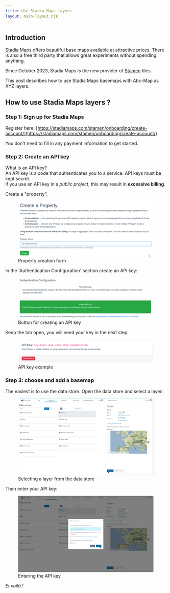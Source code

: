 ```yaml
---
title: Use Stadia Maps layers
layout: main-layout.njk
---
```


## Introduction

[Stadia Maps](https://stadiamaps.com/) offers beautiful base maps available at attractive prices. There is also a free third party that allows
great experiments without spending anything.

Since October 2023, Stadia Maps is the new provider of [Stamen](https://maps.stamen.com/stadia-partnership/) tiles.

This post describes how to use Stadia Maps basemaps with Abc-Map as XYZ layers.

## How to use Stadia Maps layers ?

### Step 1: Sign up for Stadia Maps

Register here: [https://stadiamaps.com/stamen/onboarding/create-account/](https://stadiamaps.com/stamen/onboarding/create-account/)

You don't need to fill in any payment information to get started.

### Step 2: Create an API key

<div class="alert alert-info my-3 w-75">
    <div class="fw-bold">What is an API key?</div>
    <div>An API key is a code that authenticates you to a service. API keys must be kept secret.</div>
</div>

<div class="alert alert-warning mb-5 w-75">
    If you use an API key in a <i>public project</i>, this may result in <b>excessive billing</b>.
</div>

Create a "property".

<figure class="figure">
    <img src="./screenshot-1.png" alt="Property creation form">
    <figcaption>Property creation form</figcaption>
</figure>

In the 'Authentication Configuration' section create an API key:

<figure class="figure">
    <img src="./screenshot-2.png" alt="Button to create an API key">
    <figcaption>Button for creating an API key</figcaption>
</figure>

Keep the tab open, you will need your key in the next step.

<figure class="figure">
    <img src="./screenshot-3.png" alt="Example API key">
    <figcaption>API key example</figcaption>
</figure>

### Step 3: choose and add a basemap

The easiest is to use the data store. Open the data store and select a layer:

<figure class="figure">
    <img src="./screenshot-4.png" alt="Selecting a layer in the data store">
    <figcaption>Selecting a layer from the data store</figcaption>
</figure>

Then enter your API key:

<figure class="figure">
    <img src="./screenshot-5.png" alt="Entering the API key">
    <figcaption>Entering the API key</figcaption>
</figure>

_Et voilà !_
